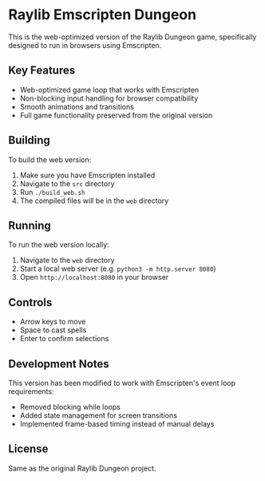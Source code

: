 # Raylib Emscripten Dungeon

This is the web-optimized version of the Raylib Dungeon game, specifically designed to run in browsers using Emscripten.

## Key Features

- Web-optimized game loop that works with Emscripten
- Non-blocking input handling for browser compatibility
- Smooth animations and transitions
- Full game functionality preserved from the original version

## Building

To build the web version:

1. Make sure you have Emscripten installed
2. Navigate to the `src` directory
3. Run `./build_web.sh`
4. The compiled files will be in the `web` directory

## Running

To run the web version locally:

1. Navigate to the `web` directory
2. Start a local web server (e.g. `python3 -m http.server 8080`)
3. Open `http://localhost:8080` in your browser

## Controls

- Arrow keys to move
- Space to cast spells
- Enter to confirm selections

## Development Notes

This version has been modified to work with Emscripten's event loop requirements:
- Removed blocking while loops
- Added state management for screen transitions
- Implemented frame-based timing instead of manual delays

## License

Same as the original Raylib Dungeon project. 